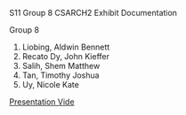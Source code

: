 S11 Group 8 CSARCH2 Exhibit Documentation

Group 8
1. Liobing, Aldwin Bennett
2. Recato Dy, John Kieffer
3. Salih, Shem Matthew
4. Tan, Timothy Joshua
5. Uy, Nicole Kate

[Presentation Vide](https://youtu.be/-sLAhYsXpEc)
